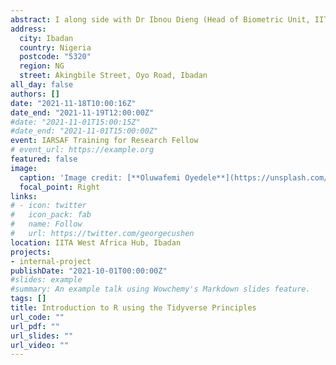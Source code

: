 ```yaml
---
abstract: I along side with Dr Ibnou Dieng (Head of Biometric Unit, IITA, Ibadan), Mr Moshood Bakare and Kayode will be presenting the introduction to R using the tidyverse principles to research fellows at the International Institute of Tropical Agriculture (IITA), Ibadan, Nigeria. We will also explain to them the basic functions of data import, data management and then We will introduce them to data visualization using ggplot2. We will also cover multi-Location Trial using LME4 package in R, LmerTest, statgenSTA, statgenGxE and then we will summarize with multivariate analysis in R using Factoextra package. 
address:
  city: Ibadan
  country: Nigeria
  postcode: "5320"
  region: NG
  street: Akingbile Street, Oyo Road, Ibadan
all_day: false
authors: []
date: "2021-11-18T10:00:16Z"
date_end: "2021-11-19T12:00:00Z"
#date: "2021-11-01T15:00:15Z"
#date_end: "2021-11-01T15:00:00Z"
event: IARSAF Training for Research Fellow
# event_url: https://example.org
featured: false
image:
  caption: 'Image credit: [**Oluwafemi Oyedele**](https://unsplash.com/photos/bzdhc5b3Bxs)'
  focal_point: Right
links:
# - icon: twitter
#   icon_pack: fab
#   name: Follow
#   url: https://twitter.com/georgecushen
location: IITA West Africa Hub, Ibadan
projects:
- internal-project
publishDate: "2021-10-01T00:00:00Z"
#slides: example
#summary: An example talk using Wowchemy's Markdown slides feature.
tags: []
title: Introduction to R using the Tidyverse Principles
url_code: ""
url_pdf: ""
url_slides: ""
url_video: ""
---
```


<style type="text/css">

h1.title {
  font-size: 12px;
  color: Dark;
  text-align: centre;
}

<style>
body{
text-align: justify}
